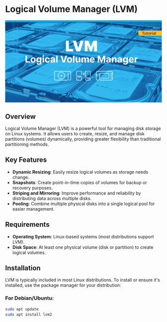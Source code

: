 # Logical Volume Manager (LVM)

![LVM Logo](https://github.com/chaudharysurya14/LVM-Logical-Volume-Manager/blob/master/blog-head_lvm.webp)

## Overview

Logical Volume Manager (LVM) is a powerful tool for managing disk storage on Linux systems. It allows users to create, resize, and manage disk partitions (volumes) dynamically, providing greater flexibility than traditional partitioning methods.

## Key Features

- **Dynamic Resizing**: Easily resize logical volumes as storage needs change.
- **Snapshots**: Create point-in-time copies of volumes for backup or recovery purposes.
- **Striping and Mirroring**: Improve performance and reliability by distributing data across multiple disks.
- **Pooling**: Combine multiple physical disks into a single logical pool for easier management.

## Requirements

- **Operating System**: Linux-based systems (most distributions support LVM).
- **Disk Space**: At least one physical volume (disk or partition) to create logical volumes.

## Installation

LVM is typically included in most Linux distributions. To install or ensure it's installed, use the package manager for your distribution:

### For Debian/Ubuntu:

```bash
sudo apt update
sudo apt install lvm2
